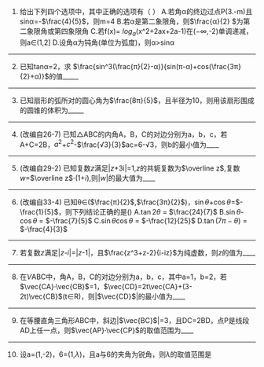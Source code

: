 1. 给出下列四个选项中，其中正确的选项有（   ）
    A.若角α的终边过点P(3.-m)且sinα=-$\frac{4}{5}$，则m=4
    B.若α是第二象限角，则$\frac{α}{2} $为第二象限角或第四象限角
    C.若f(x)= $log_a$(x^2+2ax+2a-1)在($-\infty$,-2)单调递减，则a∈(1,2]
    D.设角α为钝角(单位为弧度)，则α>sinα
---
2. 已知tanα=2，求 $\frac{sin^3(\frac{π}{2}-α)}{sin(π-α)+cos(\frac{3π}{2}+α)}$的值_____
---
3. 已知扇形的弧所对的圆心角为$\frac{8π}{5}$，且半径为10，则用该扇形围成的圆锥的体积为_____
---
4. (改编自26-7) 已知△ABC的内角A，B，C的对边分别为a，b，c，若A+C=2B，$a^2$+$c^2$-$\frac{√3}{3}$ac=6-√3，则b的最小值为____
---
5. (改编自29-2) 已知复数*z*满足|*z*+3i|=1,*z*的共轭复数为$\overline z$,复数*w*=$\overline z$$\cdot$(1+*i*),则|*w*|的最大值为____
---
6. (改编自33-4) 已知θ∈($\frac{π}{2}$,$\frac{3π}{2}$)，$\sin θ$+$\cos θ$=$-\frac{1}{5}$，则下列结论正确的是()
    A.$\tan 2θ$ = $\frac{24}{7}$
    B.$\sin θ$-$\cos θ$ = $-\frac{7}{5}$
    C.$\sin θ$$\cos θ$ = $-\frac{12}{25}$
    D.$\tan (7π-θ)$ = $-\frac{4}{3}$
---
7. 若复数*z*满足|*z-i*|=|*z*-1|，且$\frac{z^3+z-2}{i-iz}$为纯虚数，则*z*的值为____
---
8. 在*V*ABC中，角A，B，C的对边分别为a，b，c，其中a=1，b=2，若$\vec{CA}·\vec{CB}$=1，$\vec{CD}=2t\vec{CA}+(3-2t)\vec{CB}$(t∈R)，则|$\vec{CD}$|的最小值为____
---
9. 在等腰直角三角形ABC中，斜边|$\vec{BC}$|=3，且DC=2BD，点P是线段AD上任一点，则$\vec{AP}·\vec{CP}$的取值范围为____
---
10. 设a=(1,-2)，6=(1,$\lambda$)，且a与6的夹角为锐角，则$\lambda$的取值范围是